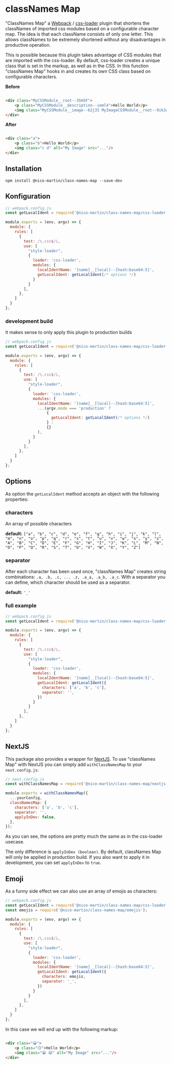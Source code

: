 # classNames Map

"ClassNames Map" a [Webpack](https://webpack.js.org/) / [css-loader](https://webpack.js.org/loaders/css-loader/) plugin
that shortens the classNames of imported css modules based on a configurable character map. The idea is that each
className consists of only one letter. This allows classNames to be extremely shortened without any disadvantages in
productive operation.

This is possible because this plugin takes advantage of CSS modules that are imported with the css-loader. By default,
css-loader creates a unique class that is set in the markup, as well as in the CSS. In this function "classNames Map"
hooks in and creates its own CSS class based on configurable characters.

**Before**

```html

<div class="MyCSSModule__root--35HSF">
    <p class="MyCSSModule__description--ieml4">Hello World</p>
    <img class="MyCSSModule__image--62j3I MyImageCSSModule__root--9ik2w" alt="My Image" src="..."/>
</div>
```

**After**

```html

<div class="a">
    <p class="b">Hello World</p>
    <img class="c d" alt="My Image" src="..."/>
</div>
```

## Installation

```
npm install @nico-martin/class-names-map --save-dev
```

## Konfiguration

```js
// webpack.config.js
const getLocalIdent = require('@nico-martin/class-names-map/css-loader');

module.exports = (env, argv) => {
  module: {
    rules: [
      {
        test: /\.css$/i,
        use: [
          "style-loader",
          {
            loader: 'css-loader',
            modules: {
              localIdentName: '[name]__[local]--[hash:base64:5]',
              getLocalIdent: getLocalIdent(/* options */)
            }
          }
        ],
      },
    ]
  }
};
```

### development build

It makes sense to only apply this plugin to production builds

```js
// webpack.config.js
const getLocalIdent = require('@nico-martin/class-names-map/css-loader');

module.exports = (env, argv) => {
  module: {
    rules: [
      {
        test: /\.css$/i,
        use: [
          "style-loader",
          {
            loader: 'css-loader',
            modules: {
              localIdentName: '[name]__[local]--[hash:base64:5]',
              ...(argv.mode === 'production' ?
                  {
                    getLocalIdent: getLocalIdent(/* options */)
                  } :
                  {}
              ),
            }
          }
        ],
      },
    ]
  }
};
```

## Options

As option the `getLocalIdent` method accepts an object with the following properties:

### characters

An array of possible characters

**default:**
`["a", "b", "c", "d", "e", "f", "g", "h", "i", "j", "k", "l", "m", "n", "o", "p", "q", "r", "s", "t", "u", "v", "w", "x", "y", "z", "A", "B", "C", "D", "E", "F", "G", "H", "I", "J", "K", "L", "M", "N", "O", "P", "Q", "R", "S", "T", "U", "V", "W", "X", "Y", "Z"]`

### separator

After each character has been used once, "classNames Map" creates string
combinations: `.a, .b, .c, ... .z, .a_a, .a_b, .a_c`. With a separator you can define, which character should be used as
a separator.

**default:** `'_'`

### full example

```js
// webpack.config.js
const getLocalIdent = require('@nico-martin/class-names-map/css-loader');

module.exports = (env, argv) => {
  module: {
    rules: [
      {
        test: /\.css$/i,
        use: [
          "style-loader",
          {
            loader: 'css-loader',
            modules: {
              localIdentName: '[name]__[local]--[hash:base64:5]',
              getLocalIdent: getLocalIdent({
                characters: ['a', 'b', 'c'],
                separator: '',
              })
            }
          }
        ],
      },
    ]
  }
};
```

## NextJS

This package also provides a wrapper for [NextJS](https://nextjs.org/). To use "classNames Map" with NextJS you can
simply add `withClassNamesMap` to your `next.config.js`:

```js
// next.config.js
const withClassNamesMap = require('@nico-martin/class-names-map/nextjs.js');

module.exports = withClassNamesMap({
  ...yourConfig,
  classNamesMap: {
    characters: ['a', 'b', 'c'],
    separator: '',
    applyInDev: false,
  },
});
```

As you can see, the options are pretty much the same as in the css-loader usecase.

The only difference is `applyInDev (boolean)`. By default, classNames Map will only be applied in production build. If
you also want to apply it in development, you can set `applyInDev` to `true`.

## Emoji

As a funny side effect we can also use an array of emojis as characters:

```js
// webpack.config.js
const getLocalIdent = require('@nico-martin/class-names-map/css-loader');
const emojis = require('@nico-martin/class-names-map/emojis');

module.exports = (env, argv) => {
  module: {
    rules: [
      {
        test: /\.css$/i,
        use: [
          "style-loader",
          {
            loader: 'css-loader',
            modules: {
              localIdentName: '[name]__[local]--[hash:base64:5]',
              getLocalIdent: getLocalIdent({
                characters: emojis,
                separator: '_',
              })
            }
          }
        ],
      },
    ]
  }
};
```

In this case we will end up with the following markup:

```html

<div class="😀">
    <p class="🙃">Hello World</p>
    <img class="😁 😅" alt="My Image" src="..."/>
</div>
```